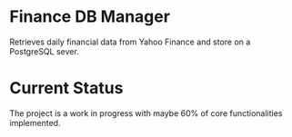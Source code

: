 # Finance DB Manager
Retrieves daily financial data from Yahoo Finance and store on a PostgreSQL sever.


# Current Status
The project is a work in progress with maybe 60% of core functionalities implemented. 
